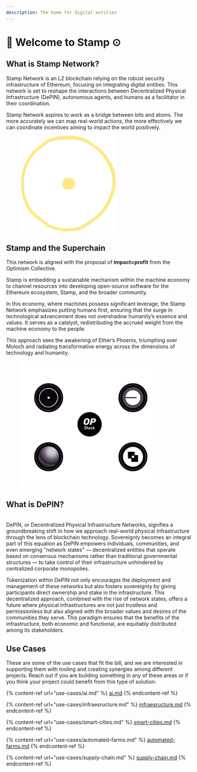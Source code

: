 ```yaml
---
description: The home for digital entities
---
```


# 👋 Welcome to Stamp ⊙

## What is Stamp Network?

Stamp Network is an L2 blockchain relying on the robust security infrastructure of Ethereum, focusing on integrating digital entities. This network is set to reshape the interactions between Decentralized Physical Infrastructure (DePIN), autonomous agents, and humans as a facilitator in their coordination.

Stamp Network aspires to work as a bridge between bits and atoms. The more accurately we can map real-world actions, the more effectively we can coordinate incentives aiming to impact the world positively.





<figure><img src=".gitbook/assets/stamplogo.png" alt="Stamp Logo - A circle and a dot in the middle. All yellow"><figcaption></figcaption></figure>



## Stamp and the Superchain

This network is aligned with the proposal of **impact=profit** from the Optimism Collective.&#x20;

Stamp is embedding a sustainable mechanism within the machine economy to channel resources into developing open-source software for the Ethereum ecosystem, Stamp, and the broader community.

In this economy, where machines possess significant leverage, the Stamp Network emphasizes putting humans first, ensuring that the surge in technological advancement does not overshadow humanity’s essence and values. It serves as a catalyst, redistributing the accrued weight from the machine economy to the people.

This approach sees the awakening of Ether’s Phoenix, triumphing over Moloch and radiating transformative energy across the dimensions of technology and humanity.



<figure><img src=".gitbook/assets/atras.png" alt="" width="375"><figcaption></figcaption></figure>

## What is DePIN?

\
DePIN, or Decentralized Physical Infrastructure Networks, signifies a groundbreaking shift in how we approach real-world physical infrastructure through the lens of blockchain technology. Sovereignty becomes an integral part of this equation as DePIN empowers individuals, communities, and even emerging "network states" — decentralized entities that operate based on consensus mechanisms rather than traditional governmental structures — to take control of their infrastructure unhindered by centralized corporate monopolies.

Tokenization within DePIN not only encourages the deployment and management of these networks but also fosters sovereignty by giving participants direct ownership and stake in the infrastructure. This decentralized approach, combined with the rise of network states, offers a future where physical infrastructures are not just trustless and permissionless but also aligned with the broader values and desires of the communities they serve. This paradigm ensures that the benefits of the infrastructure, both economic and functional, are equitably distributed among its stakeholders.

## Use Cases

These are some of the use cases that fit the bill, and we are interested in supporting them with tooling and creating synergies among different projects. Reach out if you are building something in any of these areas or if you think your project could benefit from this type of solution:



{% content-ref url="use-cases/ai.md" %}
[ai.md](use-cases/ai.md)
{% endcontent-ref %}

{% content-ref url="use-cases/infraesructure.md" %}
[infraesructure.md](use-cases/infraesructure.md)
{% endcontent-ref %}

{% content-ref url="use-cases/smart-cities.md" %}
[smart-cities.md](use-cases/smart-cities.md)
{% endcontent-ref %}

{% content-ref url="use-cases/automated-farms.md" %}
[automated-farms.md](use-cases/automated-farms.md)
{% endcontent-ref %}

{% content-ref url="use-cases/supply-chain.md" %}
[supply-chain.md](use-cases/supply-chain.md)
{% endcontent-ref %}
